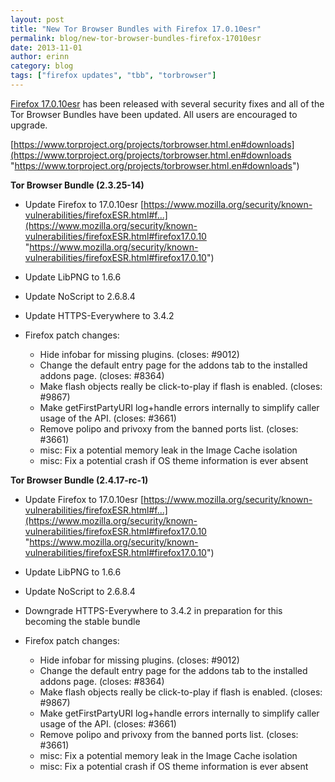```yaml
---
layout: post
title: "New Tor Browser Bundles with Firefox 17.0.10esr"
permalink: blog/new-tor-browser-bundles-firefox-17010esr
date: 2013-11-01
author: erinn
category: blog
tags: ["firefox updates", "tbb", "torbrowser"]
---
```


[Firefox 17.0.10esr](https://www.mozilla.org/security/known-vulnerabilities/firefoxESR.html#firefox17.0.10) has been released with several security fixes and all of the Tor Browser Bundles have been updated. All users are encouraged to upgrade.

[https://www.torproject.org/projects/torbrowser.html.en#downloads](https://www.torproject.org/projects/torbrowser.html.en#downloads "https://www.torproject.org/projects/torbrowser.html.en#downloads")

**Tor Browser Bundle (2.3.25-14)**

- Update Firefox to 17.0.10esr
 [https://www.mozilla.org/security/known-vulnerabilities/firefoxESR.html#f...](https://www.mozilla.org/security/known-vulnerabilities/firefoxESR.html#firefox17.0.10 "https://www.mozilla.org/security/known-vulnerabilities/firefoxESR.html#firefox17.0.10")
- Update LibPNG to 1.6.6
- Update NoScript to 2.6.8.4
- Update HTTPS-Everywhere to 3.4.2
- Firefox patch changes:

  - Hide infobar for missing plugins. (closes: #9012)
  - Change the default entry page for the addons tab to the installed addons page. (closes: #8364)
  - Make flash objects really be click-to-play if flash is enabled. (closes: #9867)
  - Make getFirstPartyURI log+handle errors internally to simplify caller usage of the API. (closes: #3661)
  - Remove polipo and privoxy from the banned ports list. (closes: #3661)
  - misc: Fix a potential memory leak in the Image Cache isolation
  - misc: Fix a potential crash if OS theme information is ever absent

**Tor Browser Bundle (2.4.17-rc-1)**

- Update Firefox to 17.0.10esr
 [https://www.mozilla.org/security/known-vulnerabilities/firefoxESR.html#f...](https://www.mozilla.org/security/known-vulnerabilities/firefoxESR.html#firefox17.0.10 "https://www.mozilla.org/security/known-vulnerabilities/firefoxESR.html#firefox17.0.10")
- Update LibPNG to 1.6.6
- Update NoScript to 2.6.8.4
- Downgrade HTTPS-Everywhere to 3.4.2 in preparation for this becoming the stable bundle
- Firefox patch changes:

  - Hide infobar for missing plugins. (closes: #9012)
  - Change the default entry page for the addons tab to the installed addons page. (closes: #8364)
  - Make flash objects really be click-to-play if flash is enabled. (closes: #9867)
  - Make getFirstPartyURI log+handle errors internally to simplify caller usage of the API. (closes: #3661)
  - Remove polipo and privoxy from the banned ports list. (closes: #3661)
  - misc: Fix a potential memory leak in the Image Cache isolation
  - misc: Fix a potential crash if OS theme information is ever absent

